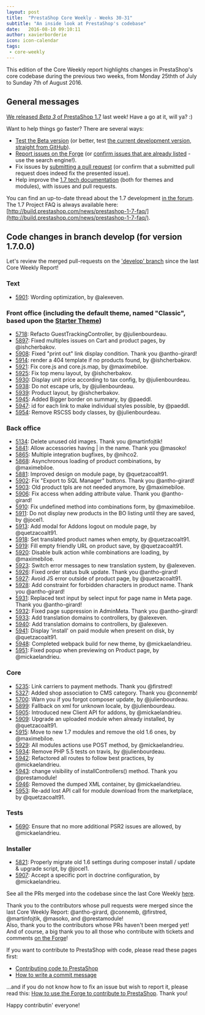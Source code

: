 ```yaml
---
layout: post
title:  "PrestaShop Core Weekly - Weeks 30-31"
subtitle: "An inside look at PrestaShop's codebase"
date:   2016-08-10 09:10:11
author: xavierborderie
icon: icon-calendar
tags:
 - core-weekly
---
```


This edition of the Core Weekly report highlights changes in PrestaShop's core codebase during the previous two weeks, from Monday 25thth of July to Sunday 7th of August 2016.


## General messages

[We released *Beta 3* of PrestaShop 1.7](http://build.prestashop.com/news/prestashop-1-7-beta-3/) last week! Have a go at it, will ya? :)

Want to help things go faster? There are several ways: 

 * [Test the Beta version](http://build.prestashop.com/news/prestashop-1-7-beta-3/) (or better, test [the current development version, straight from GitHub](https://github.com/PrestaShop/PrestaShop/tree/develop)).
 * [Report issues on the Forge](http://forge.prestashop.com/secure/CreateIssue!default.jspa?selectedProjectId=11322&issuetype=1) (or [confirm issues that are already listed](http://forge.prestashop.com/browse/BOOM-738?jql=project%20%3D%20BOOM%20AND%20created%3E%3D-1w%20ORDER%20BY%20created%20DESC) - use the search engine!).
 * Fix issues by [submitting a pull request](https://github.com/PrestaShop/PrestaShop/pulls) (or confirm that a submitted pull request does indeed fix the presented issue).
 * Help improve the [1.7 tech documentation](https://github.com/PrestaShop/docs) (both for themes and modules), with issues and pull requests.

You can find an up-to-date thread about the 1.7 development [in the forum](https://www.prestashop.com/forums/topic/480580-want-to-know-more-about-17/).<br/>
The 1.7 Project FAQ is always available here: [http://build.prestashop.com/news/prestashop-1-7-faq/](http://build.prestashop.com/news/prestashop-1-7-faq/).


## Code changes in branch develop (for version 1.7.0.0)

Let's review the merged pull-requests on the ['develop' branch](https://github.com/PrestaShop/PrestaShop/tree/develop) since the last Core Weekly Report!



### Text

 * [5901](https://github.com/PrestaShop/PrestaShop/pull/5901): Wording optimization, by @alexeven.

 
### Front office (including the default theme, named "Classic", based upon the [Starter Theme](https://github.com/PrestaShop/PrestaShop/tree/develop/themes/classic))

 * [5718](https://github.com/PrestaShop/PrestaShop/pull/5718): Refacto GuestTrackingController, by @julienbourdeau.
 * [5897](https://github.com/PrestaShop/PrestaShop/pull/5897): Fixed multiples issues on Cart and product pages, by @ishcherbakov.
 * [5908](https://github.com/PrestaShop/PrestaShop/pull/5908): Fixed "print out" link display condition. Thank you @antho-girard!
 * [5914](https://github.com/PrestaShop/PrestaShop/pull/5914): render a 404 template if no products found, by @ishcherbakov.
 * [5921](https://github.com/PrestaShop/PrestaShop/pull/5921): Fix core.js and core.js.map, by @maximebiloe.
 * [5925](https://github.com/PrestaShop/PrestaShop/pull/5925): Fix top menu layout, by @ishcherbakov.
 * [5930](https://github.com/PrestaShop/PrestaShop/pull/5930): Display unit price according to tax config, by @julienbourdeau.
 * [5938](https://github.com/PrestaShop/PrestaShop/pull/5938): Do not escape urls, by @julienbourdeau.
 * [5939](https://github.com/PrestaShop/PrestaShop/pull/5939): Product layout, by @ishcherbakov.
 * [5945](https://github.com/PrestaShop/PrestaShop/pull/5945): Added Bigger border on summary, by @paeddl.
 * [5947](https://github.com/PrestaShop/PrestaShop/pull/5947): id for each link to make individual styles possible, by @paeddl.
 * [5954](https://github.com/PrestaShop/PrestaShop/pull/5954): Remove RSCSS body classes, by @julienbourdeau.
 

### Back office

 * [5134](https://github.com/PrestaShop/PrestaShop/pull/5134): Delete unused old images. Thank you @martinfojtik!
 * [5841](https://github.com/PrestaShop/PrestaShop/pull/5841): Allow accessories having | in the name. Thank you @masoko!
 * [5865](https://github.com/PrestaShop/PrestaShop/pull/5865): Multiple integration bugfixes, by @nihco2.
 * [5868](https://github.com/PrestaShop/PrestaShop/pull/5868): Asynchronous loading of product combinations, by @maximebiloe.
 * [5881](https://github.com/PrestaShop/PrestaShop/pull/5881): Improved design on module page, by @quetzacoalt91.
 * [5902](https://github.com/PrestaShop/PrestaShop/pull/5902): Fix "Export to SQL Manager" buttons. Thank you @antho-girard!
 * [5903](https://github.com/PrestaShop/PrestaShop/pull/5903): Old product tpls are not needed anymore, by @maximebiloe.
 * [5906](https://github.com/PrestaShop/PrestaShop/pull/5906): Fix access when adding attribute value. Thank you @antho-girard!
 * [5910](https://github.com/PrestaShop/PrestaShop/pull/5910): Fix undefined method into combinations form, by @maximebiloe.
 * [5911](https://github.com/PrestaShop/PrestaShop/pull/5911): Do not display new products in the BO listing until they are saved, by @jocel1.
 * [5913](https://github.com/PrestaShop/PrestaShop/pull/5913): Add modal for Addons logout on module page, by @quetzacoalt91.
 * [5918](https://github.com/PrestaShop/PrestaShop/pull/5918): Set translated product names when empty, by @quetzacoalt91.
 * [5919](https://github.com/PrestaShop/PrestaShop/pull/5919): Fill empty friendly URL on product save, by @quetzacoalt91.
 * [5920](https://github.com/PrestaShop/PrestaShop/pull/5920): Disable bulk action while combinations are loading, by @maximebiloe.
 * [5923](https://github.com/PrestaShop/PrestaShop/pull/5923): Switch error messages to new translation system, by @alexeven.
 * [5926](https://github.com/PrestaShop/PrestaShop/pull/5926): Fixed order status bulk update. Thank you @antho-girard!
 * [5927](https://github.com/PrestaShop/PrestaShop/pull/5927): Avoid JS error outside of product page, by @quetzacoalt91.
 * [5928](https://github.com/PrestaShop/PrestaShop/pull/5928): Add constraint for forbidden characters in product name. Thank you @antho-girard!
 * [5931](https://github.com/PrestaShop/PrestaShop/pull/5931): Replaced text input by select input for page name in Meta page. Thank you @antho-girard!
 * [5932](https://github.com/PrestaShop/PrestaShop/pull/5932): Fixed page suppression in AdminMeta. Thank you @antho-girard!
 * [5933](https://github.com/PrestaShop/PrestaShop/pull/5933): Add translation domains to controllers, by @alexeven.
 * [5940](https://github.com/PrestaShop/PrestaShop/pull/5940): Add translation domains to controllers, by @alexeven.
 * [5941](https://github.com/PrestaShop/PrestaShop/pull/5941): Display 'install' on paid module when present on disk, by @quetzacoalt91.
 * [5948](https://github.com/PrestaShop/PrestaShop/pull/5948): Completed webpack build for new theme, by @mickaelandrieu.
 * [5951](https://github.com/PrestaShop/PrestaShop/pull/5951): Fixed popup when previewing on Product page, by @mickaelandrieu.

 
### Core

 * [5235](https://github.com/PrestaShop/PrestaShop/pull/5235): Link carriers to payment methods. Thank you @firstred!
 * [5327](https://github.com/PrestaShop/PrestaShop/pull/5327): Added shop association to CMS category. Thank you @connemb!
 * [5700](https://github.com/PrestaShop/PrestaShop/pull/5700): Warn you if you forgot composer update, by @julienbourdeau.
 * [5899](https://github.com/PrestaShop/PrestaShop/pull/5899): Fallback on xml for unknown locale, by @julienbourdeau.
 * [5905](https://github.com/PrestaShop/PrestaShop/pull/5905): Introduced new Client API for addons, by @mickaelandrieu.
 * [5909](https://github.com/PrestaShop/PrestaShop/pull/5909): Upgrade an uploaded module when already installed, by @quetzacoalt91.
 * [5915](https://github.com/PrestaShop/PrestaShop/pull/5915): Move to new 1.7 modules and remove the old 1.6 ones, by @maximebiloe.
 * [5929](https://github.com/PrestaShop/PrestaShop/pull/5929): All modules actions use POST method, by @mickaelandrieu.
 * [5934](https://github.com/PrestaShop/PrestaShop/pull/5934): Remove PHP 5.5 tests on travis, by @julienbourdeau.
 * [5942](https://github.com/PrestaShop/PrestaShop/pull/5942): Refactored all routes to follow best practices, by @mickaelandrieu.
 * [5943](https://github.com/PrestaShop/PrestaShop/pull/5943): change visibility of installControllers() method. Thank you @prestamodule!
 * [5946](https://github.com/PrestaShop/PrestaShop/pull/5946): Removed the dumped XML container, by @mickaelandrieu.
 * [5953](https://github.com/PrestaShop/PrestaShop/pull/5953): Re-add lost API call for module download from the marketplace, by @quetzacoalt91.

 
### Tests

 * [5690](https://github.com/PrestaShop/PrestaShop/pull/5690): Ensure that no more additional PSR2 issues are allowed, by @mickaelandrieu.
 

### Installer

 * [5821](https://github.com/PrestaShop/PrestaShop/pull/5821): Properly migrate old 1.6 settings during composer install / update & upgrade script, by @jocel1.
 * [5907](https://github.com/PrestaShop/PrestaShop/pull/5907): Accept a specific port in doctrine configuration, by @mickaelandrieu.

 
See all the PRs merged into the codebase since the last Core Weekly [here](https://github.com/PrestaShop/PrestaShop/pulls?utf8=%E2%9C%93&q=is%3Apr%20is%3Aclosed%20merged%3A2016-07-25..2016-08-07%20sort%3Acreated-asc%20base%3Adevelop%20).

Thank you to the contributors whose pull requests were merged since the last Core Weekly Report: @antho-girard, @connemb, @firstred, @martinfojtik, @masoko, and @prestamodule!  
Also, thank you to the contributors whose PRs haven't been merged yet! And of course, a big thank you to all those who contribute with tickets and comments [on the Forge](http://forge.prestashop.com/browse/BOOM/?selectedTab=com.atlassian.jira.jira-projects-plugin:summary-panel)!

If you want to contribute to PrestaShop with code, please read these pages first:

 * [Contributing code to PrestaShop](http://doc.prestashop.com/display/PS16/Contributing+code+to+PrestaShop)
 * [How to write a commit message](http://doc.prestashop.com/display/PS16/How+to+write+a+commit+message)

...and if you do not know how to fix an issue but wish to report it, please read this: [How to use the Forge to contribute to PrestaShop](http://doc.prestashop.com/display/PS16/How+to+use+the+Forge+to+contribute+to+PrestaShop). Thank you!

Happy contributin' everyone!

